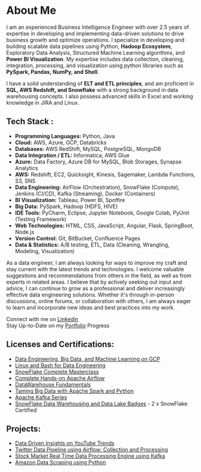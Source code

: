 # About Me

I am an experienced Business Intelligence Engineer with over 2.5 years of expertise in developing and implementing data-driven solutions to drive business growth and optimize operations. I specialize in developing and building scalable data pipelines using Python, **Hadoop Ecosystem**, Exploratory Data Analysis, Structured Machine Learning algorithms, and **Power BI Visualization**. My expertise includes data collection, cleaning, integration, processing, and visualization using python libraries such as **PySpark, Pandas, NumPy, and Shell**.

I have a solid understanding of **ELT and ETL principles**, and am proficient in **SQL, AWS Redshift, and Snowflake** with a strong background in data warehousing concepts. I also possess advanced skills in Excel and working knowledge in JIRA and Linux.

## Tech Stack :

* **Programming Languages:** Python, Java  
* **Cloud:** AWS, Azure, GCP, Databricks 
* **Databases:** AWS RedShift, MySQL, PostgreSQL, MongoDB  
* **Data Integration / ETL:** Informatica, AWS Glue
* **Azure:** Data Factory, Azure DB for MySQL, Blob Storages, Synapse Analytics  
* **AWS:** Redshift, EC2, Quicksight, Kinesis, Sagemaker, Lambda Functions, S3, SNS
* **Data Engineering:** AirFlow (Orchestration), SnowFlake (Compute), Jenkins (CI/CD), Kafka (Streaming), Docker (Containers)  
* **BI Visualization:** Tableau, Power BI, Spotfire  
* **Big Data:** PySpark, Hadoop (HDFS, HIVE)  
* **IDE Tools:** PyCharm, Eclipse, Jupyter Notebook, Google Colab, PyUnit (Testing Framework)  
* **Web Technologies:** HTML, CSS, JavaScript, Angular, Flask, SpringBoot, Node.js  
* **Version Control:** Git, BitBucket, Confluence Pages  
* **Data & Statistics:** A/B testing, ETL, Data (Cleaning, Wrangling, Modeling, Visualization)  
  
As a data engineer, I am always looking for ways to improve my craft and stay current with the latest trends and technologies. I welcome valuable suggestions and recommendations from others in the field, as well as from experts in related areas. I believe that by actively seeking out input and advice, I can continue to grow as a professional and deliver increasingly effective data engineering solutions. Whether it's through in-person discussions, online forums, or collaboration with others, I am always eager to learn and incorporate new ideas and best practices into my work.  

Connect with me on [Linkedin](https://www.linkedin.com/in/vithun-krishna-s/)  
Stay Up-to-Date on my [Portfolio](https://vithunkrishnas.carrd.co/) Progress

## Licenses and Certifications: 

* [Data Engineering, Big Data, and Machine Learning on GCP](https://www.coursera.org/account/accomplishments/specialization/certificate/HGRW5N4YSRFY) 
* [Linux and Bash for Data Engineering](https://www.coursera.org/account/accomplishments/certificate/RFLZG7L4KZTH) 
* [SnowFlake Complete Masterclass](https://www.linkedin.com/in/vithun-krishna-s/details/certifications/)
* [Complete Hands-on Apache Airflow](https://concordia.udemy.com/certificate/UC-9709a37b-1a51-4d88-86f1-5433f865fe2c/)
* [DataWarehouse Fundamentals](https://concordia.udemy.com/certificate/UC-616c0076-546f-47ef-ae66-44009ee28f9b/)
* [Taming Big Data with Apache Spark and Python](https://concordia.udemy.com/certificate/UC-bb790a4c-d31e-4467-a3d9-4ab22acb3587/)
* [Apache Kafka Series](https://concordia.udemy.com/certificate/UC-a120aeb7-9c37-40c0-b97a-dcab0d826bc6/)
* [SnowFlake Data Warehousing and Data Lake Badges](https://www.linkedin.com/in/vithun-krishna-s/details/certifications/) - 2 x SnowFlake Certified
  
## Projects:

* [Data Driven Insights on YouTube Trends](https://github.com/vithun97/Data-Driven-Insights-on-YouTube-Trends-Data-Engineering-Project)  
* [Twitter Data Pipeline using Airflow: Collection and Processing](https://github.com/vithun97/Twitter-Pipeline-using-Airflow)  
* [Stock Market Real Time Data Processing Engine using Kafka](https://github.com/vithun97/Stock-Market-Real-Time-Data-Processing-Engine-using-Kafka---Data-Engineering-Project)  
* [Amazon Data Scraping using Python](https://github.com/vithun97/Amazon-web-scraping)  
